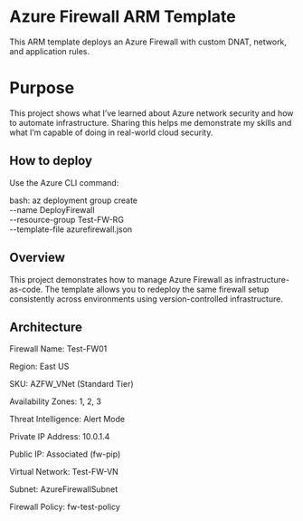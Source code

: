# Azure Firewall ARM Template

This ARM template deploys an Azure Firewall with custom DNAT, network, and application rules.

# Purpose
This project shows what I’ve learned about Azure network security and how to automate infrastructure. Sharing this helps me demonstrate my skills and what I’m capable of doing in real-world cloud security.

## How to deploy

Use the Azure CLI command:

bash:
az deployment group create \
  --name DeployFirewall \
  --resource-group Test-FW-RG \
  --template-file azurefirewall.json

## Overview
This project demonstrates how to manage Azure Firewall as infrastructure-as-code. The template allows you to redeploy the same firewall setup consistently across environments using version-controlled infrastructure.

## Architecture
Firewall Name: Test-FW01

Region: East US

SKU: AZFW_VNet (Standard Tier)

Availability Zones: 1, 2, 3

Threat Intelligence: Alert Mode

Private IP Address: 10.0.1.4

Public IP: Associated (fw-pip)

Virtual Network: Test-FW-VN

Subnet: AzureFirewallSubnet

Firewall Policy: fw-test-policy
